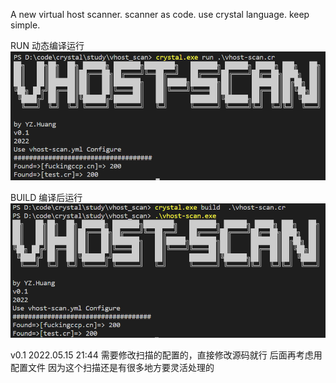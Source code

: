 A new virtual host scanner. 
scanner as code.
use crystal language.
keep simple.

RUN
动态编译运行
![run](run.png)


BUILD
编译后运行
![build](build.png)

v0.1
2022.05.15 21:44
需要修改扫描的配置的，直接修改源码就行
后面再考虑用配置文件
因为这个扫描还是有很多地方要灵活处理的


